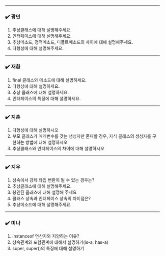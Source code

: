 
***
### ✔️ 광민

1. 추상클래스에 대해 설명해주세요.
2. 인터페이스에 대해 설명해주세요.
3. 추상메소드, 정적메소드, 디폴트메소드의 차이에 대해 설명해주세요.
4. 다형성에 대해 설명해주세요.

***
### ✔️ 재환

1. final 클래스와 메소드에 대해 설명하세요.
2. 다형성에 대해 설명하세요.
3. 추상 클래스에 대해 설명하세요.
4. 인터페이스의 특징에 대해 설명하세요.

***
### ✔️ 지훈
1. 다형성에 대해 설명하시오
2. 부모 클래스가 매개변수를 갖는 생성자만 존재할 경우, 자식 클래스의 생성자를 구현하는 방법에 대해 설명하시오
3. 추상클래스와 인터페이스의 차이에 대해 설명하시오

***
### ✔️ 지우
1. 상속에서 강제 타입 변환이 될 수 있는 경우는?
2. 추상클래스에 대해 설명해주세요.
3. 봉인된 클래스에 대해 설명해 주세요
4. 클래스 상속과 인터페이스 상속의 차이점은?
5. 추상메소드에 대해 설명해주세요.
***
### ✔️ 미나

1. instanceof 연산자와 지양하는 이유?
2. 상속관계와 포함관계에 대해서 설명하기(is-a, has-a)
3. super, super()의 특징에 대해 설명하기
